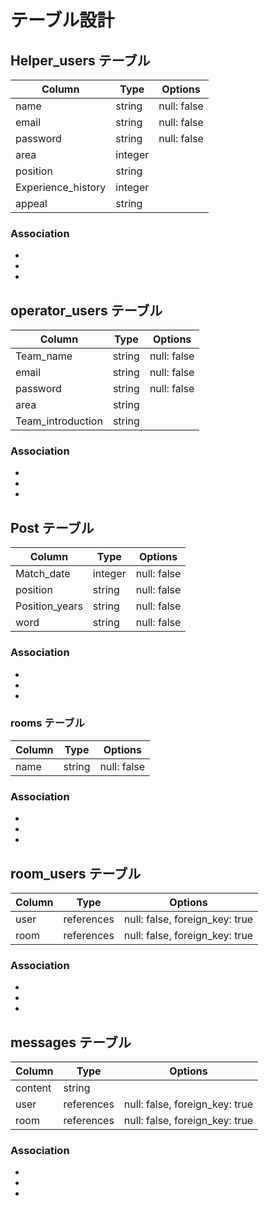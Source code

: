 # テーブル設計

## Helper_users テーブル

| Column             | Type    | Options     |
| ------------------ | ------- | ----------- |
| name               | string  | null: false |
| email              | string  | null: false |
| password           | string  | null: false |
| area               | integer |             |
| position           | string  |             |
| Experience_history | integer |             |
| appeal             | string  |             |

### Association
-
-
-

## operator_users テーブル

| Column            | Type   | Options     |
| ----------------- | ------ | ----------- |
| Team_name         | string | null: false |
| email             | string | null: false |
| password          | string | null: false |
| area              | string |             |
| Team_introduction | string |             |

### Association
-
-
-

## Post テーブル

| Column         | Type    | Options     |
| -------------- | ------- | ----------- |
| Match_date     | integer | null: false |
| position       | string  | null: false |
| Position_years | string  | null: false |
| word           | string  | null: false |

### Association

-
-
-

### rooms テーブル

| Column | Type   | Options     |
| ------ | ------ | ----------- |
| name   | string | null: false |

### Association

-
-
-

## room_users テーブル

| Column | Type       | Options                        |
| ------ | ---------- | ------------------------------ |
| user   | references | null: false, foreign_key: true |
| room   | references | null: false, foreign_key: true |

### Association

-
-
-

## messages テーブル

| Column  | Type       | Options                        |
| ------- | ---------- | ------------------------------ |
| content | string     |                                |
| user    | references | null: false, foreign_key: true |
| room    | references | null: false, foreign_key: true |

### Association

-
-
-